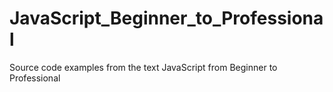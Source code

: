 # JavaScript_Beginner_to_Professional
Source code examples from the text JavaScript from Beginner to Professional
